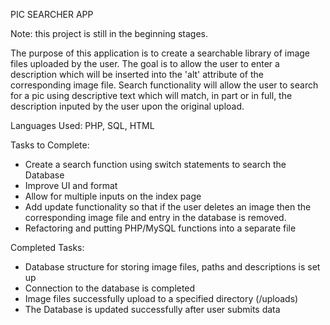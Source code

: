 PIC SEARCHER APP

Note: this project is still in the beginning stages.

The purpose of this application is to create a searchable library of image files uploaded by the user.  The goal is to allow the user to enter a description which will be inserted into the 'alt' attribute of the corresponding image file.  Search functionality will allow the user to search for a pic using descriptive text which will match, in part or in full, the description inputed by the user upon the original upload.  

Languages Used: PHP, SQL, HTML

Tasks to Complete:

- Create a search function using switch statements to search the Database
- Improve UI and format
- Allow for multiple inputs on the index page
- Add update functionality so that if the user deletes an image then the corresponding image    file and entry in the database is removed.
- Refactoring and putting PHP/MySQL functions into a separate file

Completed Tasks:

- Database structure for storing image files, paths and descriptions is set up
- Connection to the database is completed
- Image files successfully upload to a specified directory (/uploads)
- The Database is updated successfully after user submits data
